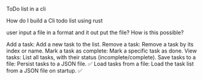 ToDo list in a cli

How do I build a Cli todo list using rust 

user input a file in a format and it out put the file?
How is this possible?

Add a task: Add a new task to the list. 
Remove a task: Remove a task by its index or name.
Mark a task as complete: Mark a specific task as done.
View tasks: List all tasks, with their status (incomplete/complete).
Save tasks to a file: Persist tasks to a JSON file. ✅
Load tasks from a file: Load the task list from a JSON file on startup. ✅